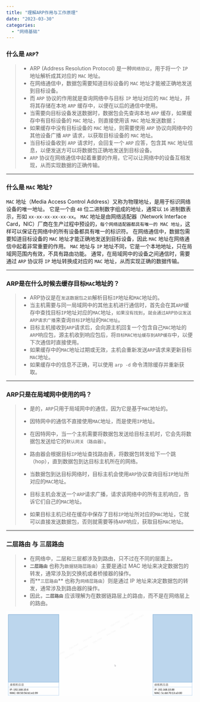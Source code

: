 ```yaml
---
title: "理解ARP作用与工作原理"
date: "2023-03-30"
categories: 
  - "网络基础"
---
```


### 什么是 `ARP`?

> - ARP (Address Resolution Protocol) 是一种`网络协议`，用于将一个 `IP` 地址解析成其对应的 `MAC` 地址。
> - 在网络通信中，数据包需要知道目标设备的 `MAC` 地址才能被正确地发送到目标设备。
> - 而 `ARP` 协议的作用就是查询网络中与目标 `IP` 地址对应的 `MAC` 地址，并将其存储在本地 `ARP` 缓存中，以便在以后的通信中使用。
> - 当需要向目标设备发送数据时，数据包会先查询本地 `ARP` 缓存，如果缓存中有目标设备的 `MAC` 地址，则直接使用该 `MAC` 地址发送数据；
> - 如果缓存中没有目标设备的 `MAC` 地址，则需要使用 `ARP` 协议向网络中的其他设备广播 `ARP` 请求，以获取目标设备的 `MAC` 地址。
> - 当目标设备收到 `ARP` 请求时，会回复一个 `ARP` 应答，包含其 `MAC` 地址信息，以便发送方可以将数据包正确地发送到目标设备。
> - `ARP` 协议在网络通信中起着重要的作用，它可以让网络中的设备互相发现，从而实现数据的正确传输。

* * *

### 什么是 `MAC` 地址?

`MAC` 地址（Media Access Control Address）又称为物理地址，是用于标识网络设备的唯一地址。 它是一个由 `48` 位二进制数字组成的地址，通常以 `16` 进制数表示，形如 `xx-xx-xx-xx-xx-xx`。 `MAC` 地址是由网络适配器（Network Interface Card，NIC）厂商在生产过程中预设的，`每个网络适配器都具有唯一的 MAC 地址`，这样可以保证在网络中的所有设备都具有唯一的标识符。 在网络通信中，数据包需要知道目标设备的 `MAC` 地址才能正确地发送到目标设备，因此 `MAC` 地址在网络通信中起着非常重要的作用。 `MAC` 地址与 `IP` 地址不同，它是一个本地地址，只在局域网范围内有效，不具有路由功能。 通常，在局域网中的设备之间通信时，需要通过 `ARP` 协议将 `IP` 地址转换成对应的 `MAC` 地址，从而实现正确的数据传输。

* * *

### ARP是在什么时候去缓存目标`MAC`地址的？

> - ARP协议是在`发送数据包之前`解析目标`IP`地址和`MAC`地址的。
> - 当主机需要与同一局域网中的其他主机进行通信时，首先会在其`ARP`缓存中查找目标`IP`地址对应的`MAC`地址，`如果没有找到`，`就会通过ARP协议发送ARP请求广播`来查询`目标IP`地址的`MAC地址`。
> - 目标主机接收到`ARP`请求后，会向源主机回复一个包含自己`MAC`地址的`ARP`响应包，源主机收到响应包后，将`目标MAC地址缓存到ARP缓存`中，以便下次通信时直接使用。
> - 如果缓存中的`MAC`地址过期或无效，主机会重新发送`ARP`请求来更新目标`MAC`地址。
> - 如果缓存中的信息不正确，可以使用 `arp -d` 命令清除缓存并重新获取。

* * *

### ARP只是在局域网中使用的吗？

> - 是的，`ARP`只用于局域网中的通信，因为它是基于`MAC`地址的。
>     
> - 因特网中的通信不直接使用`MAC`地址，而是使用`IP`地址。
>     
> - 在因特网中，当一个主机需要将数据包发送给目标主机时，它会先将数据包发送给它的`默认网关（路由器）`。
> - 路由器会根据目标`IP`地址查找路由表，将数据包转发给下一个跳（hop），直到数据包到达目标主机所在的网络。
>     
> - 当数据包到达目标网络时，目标主机会使用`ARP`协议查询目标`IP`地址所对应的`MAC`地址。
>     
> - 目标主机会发送一个`ARP`请求广播，请求该网络中的所有主机响应，告诉它们自己的`MAC`地址。
> - 如果目标主机已经在缓存中保存了目标`IP`地址所对应的`MAC`地址，它就可以直接发送数据包，否则就需要等待`ARP`响应，获取目标`MAC`地址。

* * *

### 二层路由 与 三层路由

> - 在网络中，二层和三层都涉及到路由，只不过在不同的层面上。
> - **`二层路由`** 也称为`数据链路层路由`）主要是通过 MAC 地址来决定数据包的转发，通常涉及到交换机或者桥接器的操作。
> - 而**`三层路由`** 也称为`网络层路由`）则是通过 IP 地址来决定数据包的转发，通常涉及到路由器的操作。
> - 因此，**`二层路由`** 应该理解为在数据链路层上的路由，而不是在网络层上的路由。

![](images/ARP.gif)

